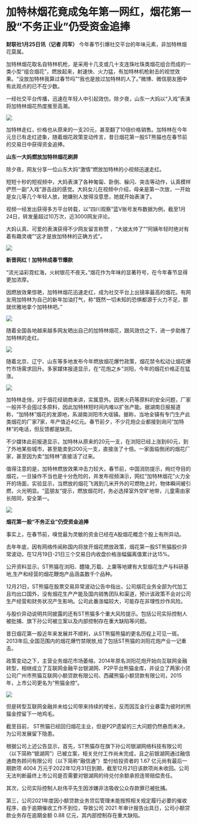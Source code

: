 # 加特林烟花竟成兔年第一网红，烟花第一股“不务正业”仍受资金追捧

**财联社1月25日讯（记者 闫军）** 今年春节引爆社交平台的年味元素，非加特林烟花莫属。

加特林烟花取名自特林机枪，是采用十几支或几十支连珠吐珠类烟花组合而成的一类小型“组合烟花”，燃放起来，射速快、火力猛，有加特林机枪射击的视觉效果。“没放加特林我算过春节吗”“我也是放过加特林的人了。”微博、微信朋友圈中有此观点的已不在少数。

一经社交平台传播，迅速在年轻人中引起效仿。除夕夜，山东一大妈以“入戏”表演将加特林烟花热度推至高潮。

![](https://inews.gtimg.com/newsapp_bt/0/15626331236/1000)

加特林走红，价格也从原来的一支20元，甚至翻了10倍价格销售。加特林在今年元旦已有走红迹象，随着烟花政策变动传言，昔日烟花第一股ST熊猫也在春节前的交易日中获得资金追捧。

**山东一大妈燃放加特林烟花刷屏**

除夕夜，网友分享一位山东大妈“激情”燃放加特林的小视频迅速走红。

短短十秒的短视频中，大妈表演了各种匍匐、卧倒、躲闪、突击等动作，认真模样俨然一副“入戏”游击战的感觉。大妈女儿在视频中介绍，母亲是第一次放，一开始是女儿等几个年轻人放，她嫌别人放得没意思，她就开始表演了。

视频一经发出获得多方平台转载，以“四川观察”蓝V账号发布数据为例，截至1月24日，转发量超过10万次，近3000网友评论。

大妈认真、可爱的表演获得不少网友留言称赞 ，“大娘太帅了”“阿姨年轻时绝对有着有趣灵魂”“这才是放加特林的正确方式”。

![](https://inews.gtimg.com/newsapp_bt/0/15626331239/1000)

**新晋网红！加特林成春节爆款**

“流光溢彩霓虹海，火树银花不夜天。”烟花作为年味的显著符号，在今年春节显得更加浓厚。

因燃放效果惊艳，加特林烟花迅速走红，成为社交平台上出镜率最高的烟花。有网友用加特林为自己的新年加油打气，称“既然一切未知的恐惧都源于火力不足，那就优雅地拿个加特林吧。”

![](https://inews.gtimg.com/newsapp_bt/0/15626331248/1000)

随着全国各地越来越多网友晒出自己的加特林烟花，跟风效仿之下，进一步助推了加特林的走红。

![](https://inews.gtimg.com/newsapp_bt/0/15626331253/1000)

随着北京、辽宁、山东等多地发布今年燃放烟花爆竹政策，烟花禁令松动让烟花爆竹市场需求回升。多家媒体报道显示，在“花炮之乡”浏阳，今年的烟花价格正在猛涨。

![](https://inews.gtimg.com/newsapp_bt/0/15626331260/1000)

加特林走俏，对于烟花经销商来讲，实属意外。因黑火药等原料的安全问题，厂家一般并不会囤过多原料，因此加特林短时间内难以扩张产能。据湖南日报报道称，“加特林”烟花的发源地，系湖南浏阳市大瑶镇。据称，当地全镇有专门生产此类烟花的厂家7家，年产值近4亿元。春节前夕，不少花炮企业都接到询问“加特林”的电话，但反馈都是缺货。

不少媒体此前报道显示，加特林从原来的20元一支，在浏阳已经上涨到60元，到了外地某些城市，甚至能卖到200元一支，直接涨了十倍。一家面临倒闭的烟花厂家，甚至因为卖“加特林”直接活了过来。

值得注意的是，加特林燃放效果冲击力较大，春节前，中国消防提示，绚烂夺目的烟花，一旦操作不当也是十分危险的，并发布视频演示，网红“加特林烟花”火力全开的场面，实验显示，当燃放的烟花飞溅到几米开外的可燃物上时，物体瞬间被引燃，火光明显。“蓝朋友”提示，燃放烟花时，务必选择室外空旷地带，儿童需由家长陪同，安全第一。

![](https://inews.gtimg.com/newsapp_bt/0/15626331262/1000)

**烟花第一股“不务正业”仍受资金追捧**

事实上，在春节前，嗅觉最为灵敏的资金已经在A股烟花概念个股上有所异动。

去年年底，因有网络传闻称国内将放开烟花燃放政策，烟花第一股ST熊猫股价异常波动，在12月19日-21日三个交易日内收盘价格涨幅偏离值累计达15%。

公开资料显示，ST熊猫在浏阳、醴陵,万载、上粟等地建有大型烟花生产与科研基地,生产和经营的烟花鞭炮产品涵盖数千个品种。

12月21日，ST熊猫在股票交易异常波动公告中指出，公司烟花业务全部为代加工且均出口国外，没有烟花生产产能及国内销售团队和渠道，预计该政策不会对公司生产经营和财务状况产生影响。公司此番涨幅较大，可能存在非理性炒作风险。

与股价异动说明共同披露的还有ST熊猫多个重大风险提示。包括公司实际控制人被批捕、旗下孙公司被立案以及内部控制存在重大缺陷等问题。

昔日烟花第一股近年来发展并不顺利，从ST熊猫熊猫的更名历程上可见一斑。2013年后,全国范围内的烟花爆竹禁限放,给了包括ST熊猫的浏阳花炮产业一记重击。

政策变动之下，主营业务烟花市场萎缩，2014年原名浏阳花炮开始向互联网金融转型，相继成立了互联网金融平台银湖网、P2P平台熊猫金库，并设立了两家小贷公司广州市熊猫互联网小额贷款有限公司、西藏熊猫小额贷款有限公司，2015年，上市公司更名为“熊猫金控”。

![](https://inews.gtimg.com/newsapp_bt/0/15626331266/1000)

但是转型互联网金融并未给公司带来持续的增长，反而因互金行业暴雷为彼时的熊猫金控留下一地鸡毛。

截至目前， ST熊猫已经回归烟花主业，但是P2P遗留的三大问题仍然悬而未决，为公司发展留下隐患。

根据公司上述公告显示，首先，ST熊猫存在旗下孙公司银湖网络科技有限公司（以下简称“银湖网”）已被立案，相关兑付工作尚未完成，且之前银湖网通过融信通商务顾问有限公司（以下简称“融信通”）垫付给投资者的
1.67 亿元尚有最后一期款项 4004
万元于2022年12月31日到期，截至12月21日该款项尚未收回。公司无法判断最终上市公司是否需要对银湖网的待兑付余额承担连带赔偿责任。

其次，公司实际控制人赵伟平先生因涉嫌非法吸收公众存款罪已被批捕。

第三，公司2021年度因小额贷款业务贷后管理未能按照相关规定履行必要的催收程序，由于逾期催收工作不到位，导致公司 2021
年审计报告出具日，公司小额贷款业务存在逾期金额 0.88 亿元，其内部控制存在重大缺陷。


